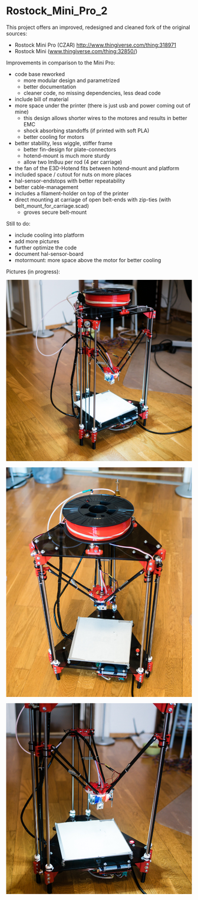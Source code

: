 # Rostock_Mini_Pro_2

This project offers an improved, redesigned and cleaned fork of the original sources:
- Rostock Mini Pro (CZAR) http://www.thingiverse.com/thing:318971
- Rostock Mini (www.thingiverse.com/thing:32850/)

Improvements in comparison to the Mini Pro:
- code base reworked
   - more modular design and parametrized
   - better documentation
   - cleaner code, no missing dependencies, less dead code
- include bill of material
- more space under the printer (there is just usb and power coming out of mine)
   - this design allows shorter wires to the motores and results in better EMC
   - shock absorbing standoffs (if printed with soft PLA)
   - better cooling for motors
- better stability, less wiggle, stiffer frame
   - better fin-design for plate-connectors
   - hotend-mount is much more sturdy 
   - allow two lm8uu per rod (4 per carriage)
- the fan of the E3D-Hotend fits between hotend-mount and platform 
- included space / cutout for nuts on more places
- hal-sensor-endstops with better repeatability 
- better cable-management
- includes a filament-holder on top of the printer
- direct mounting at carriage of open belt-ends with zip-ties (with belt_mount_for_carriage.scad) 
   - groves secure belt-mount 


Still to do: 
- include cooling into platform
- add more pictures
- further optimize the code 
- document hal-sensor-board
- motormount: more space above the motor for better cooling

Pictures (in progress):

![Front](/assembly_pictures/DSC08004.jpg)

![TOP](/assembly_pictures/DSC07994.jpg)

![DETAIL](/assembly_pictures/DSC07998.jpg)
